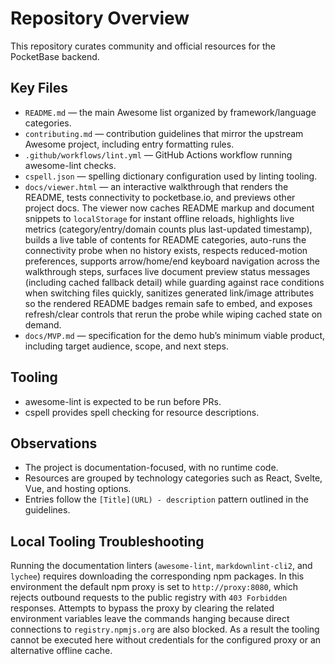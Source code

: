 # Repository Overview

This repository curates community and official resources for the PocketBase backend.

## Key Files

- `README.md` — the main Awesome list organized by framework/language categories.
- `contributing.md` — contribution guidelines that mirror the upstream Awesome project, including entry formatting rules.
- `.github/workflows/lint.yml` — GitHub Actions workflow running awesome-lint checks.
- `cspell.json` — spelling dictionary configuration used by linting tooling.
- `docs/viewer.html` — an interactive walkthrough that renders the README, tests connectivity to pocketbase.io, and previews
  other project docs. The viewer now caches README markup and document snippets to `localStorage` for instant offline reloads,
  highlights live metrics (category/entry/domain counts plus last-updated timestamp), builds a live table of contents for README
  categories, auto-runs the connectivity probe when no history exists, respects reduced-motion preferences, supports arrow/home/end
  keyboard navigation across the walkthrough steps, surfaces live document preview status messages (including cached fallback
  detail) while guarding against race conditions when switching files quickly, sanitizes generated link/image attributes so the
  rendered README badges remain safe to embed, and exposes refresh/clear controls that rerun the probe while wiping cached state on demand.
- `docs/MVP.md` — specification for the demo hub’s minimum viable product, including target audience, scope, and next steps.

## Tooling

- awesome-lint is expected to be run before PRs.
- cspell provides spell checking for resource descriptions.

## Observations

- The project is documentation-focused, with no runtime code.
- Resources are grouped by technology categories such as React, Svelte, Vue, and hosting options.
- Entries follow the `[Title](URL) - description` pattern outlined in the guidelines.

## Local Tooling Troubleshooting

Running the documentation linters (`awesome-lint`, `markdownlint-cli2`, and `lychee`) requires downloading the corresponding npm
packages.
In this environment the default npm proxy is set to `http://proxy:8080`, which rejects outbound requests to the public registry
with `403 Forbidden` responses.
Attempts to bypass the proxy by clearing the related environment variables leave the commands hanging because direct connections
to `registry.npmjs.org` are also blocked.
As a result the tooling cannot be executed here without credentials for the configured proxy or an alternative offline cache.
